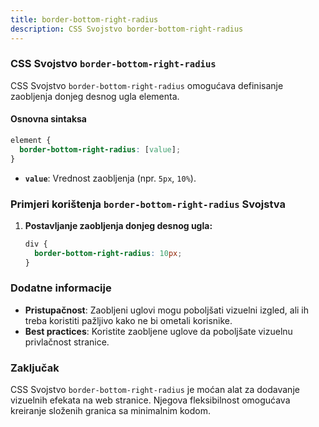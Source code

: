 ```yaml
---
title: border-bottom-right-radius
description: CSS Svojstvo border-bottom-right-radius
---
```


### CSS Svojstvo `border-bottom-right-radius`

CSS Svojstvo `border-bottom-right-radius` omogućava definisanje zaobljenja donjeg desnog ugla elementa.

#### Osnovna sintaksa

```css
element {
  border-bottom-right-radius: [value];
}
```

- **`value`**: Vrednost zaobljenja (npr. `5px`, `10%`).

### Primjeri korištenja `border-bottom-right-radius` Svojstva

1. **Postavljanje zaobljenja donjeg desnog ugla:**

   ```css
   div {
     border-bottom-right-radius: 10px;
   }
   ```

### Dodatne informacije

- **Pristupačnost**: Zaobljeni uglovi mogu poboljšati vizuelni izgled, ali ih treba koristiti pažljivo kako ne bi ometali korisnike.
- **Best practices**: Koristite zaobljene uglove da poboljšate vizuelnu privlačnost stranice.

### Zaključak

CSS Svojstvo `border-bottom-right-radius` je moćan alat za dodavanje vizuelnih efekata na web stranice. Njegova fleksibilnost omogućava kreiranje složenih granica sa minimalnim kodom.
